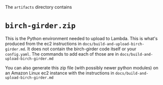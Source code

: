 The `artifacts` directory contains

# `birch-girder.zip`

This is the Python environment needed to upload to Lambda.
This is what's produced from the ec2 instructions in `docs/build-and-upload-birch-girder.md`.
It does not contain the birch-girder code itself or your `config.yaml`. The
commands to add each of those are in `docs/build-and-upload-birch-girder.md`

You can also generate this zip file (with possibly newer python modules)
on an Amazon Linux ec2 instance with the instructions in `docs/build-and-upload-birch-girder.md`